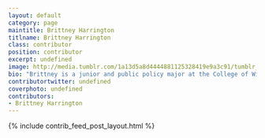 ```yaml
---
layout: default
category: page
maintitle: Brittney Harrington
titlname: Brittney Harrington
class: contributor
position: contributor
excerpt: undefined
image: http://media.tumblr.com/1a13d5a8d4444881125328419e9a3c91/tumblr_inline_mmcrmzTOTm1rkj9dw.png
bio: "Brittney is a junior and public policy major at the College of William and Mary. She likes black coffee, cats, and smashing the white supremacist patriarchy."
contributortwitter: undefined
coverphoto: undefined
contributors: 
- Brittney Harrington
---
```

{% include contrib_feed_post_layout.html %}
